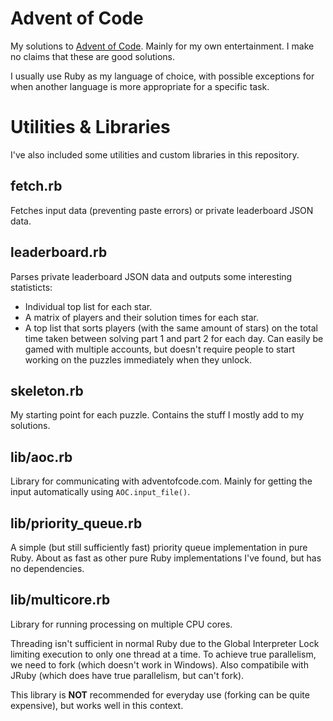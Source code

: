 Advent of Code
==============

My solutions to [Advent of Code](http://adventofcode.com). Mainly for my own entertainment. I make no claims that these are good solutions.

I usually use Ruby as my language of choice, with possible exceptions for when another language is more appropriate for a specific task.

Utilities & Libraries
=====================

I've also included some utilities and custom libraries in this repository.

fetch.rb
--------
Fetches input data (preventing paste errors) or private leaderboard JSON data.

leaderboard.rb
--------------
Parses private leaderboard JSON data and outputs some interesting statisticts:

* Individual top list for each star.
* A matrix of players and their solution times for each star.
* A top list that sorts players (with the same amount of stars) on the total time taken between solving part 1 and part 2 for each day. Can easily be gamed with multiple accounts, but doesn't require people to start working on the puzzles immediately when they unlock.

skeleton.rb
-----------
My starting point for each puzzle. Contains the stuff I mostly add to my solutions.

lib/aoc.rb
----------
Library for communicating with adventofcode.com. Mainly for getting the input automatically using `AOC.input_file()`.

lib/priority_queue.rb
---------------------
A simple (but still sufficiently fast) priority queue implementation in pure Ruby. About as fast as other pure Ruby implementations I've found, but has no dependencies.

lib/multicore.rb
----------------
Library for running processing on multiple CPU cores.

Threading isn't sufficient in normal Ruby due to the Global Interpreter Lock limiting execution to only one thread at a time. To achieve true parallelism, we need to fork (which doesn't work in Windows). Also compatibile with JRuby (which does have true parallelism, but can't fork).

This library is **NOT** recommended for everyday use (forking can be quite expensive), but works well in this context.
